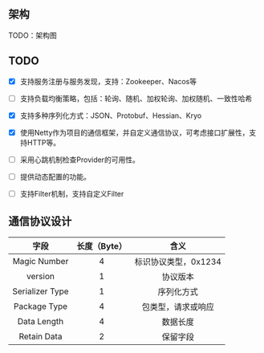 ## 架构

TODO：架构图



## TODO

- [x] 支持服务注册与服务发现，支持：Zookeeper、Nacos等
- [ ] 支持负载均衡策略，包括：轮询、随机、加权轮询、加权随机、一致性哈希
- [x] 支持多种序列化方式：JSON、Protobuf、Hessian、Kryo
- [x] 使用Netty作为项目的通信框架，并自定义通信协议，可考虑接口扩展性，支持HTTP等。
- [ ] 采用心跳机制检查Provider的可用性。
- [ ] 提供动态配置的功能。
- [ ] 支持Filter机制，支持自定义Filter



## 通信协议设计

|      字段       | 长度（Byte） |         含义         |
| :-------------: | :----------: | :------------------: |
|  Magic Number   |      4       | 标识协议类型，0x1234 |
|     version     |      1       |       协议版本       |
| Serializer Type |      1       |      序列化方式      |
|  Package Type   |      4       |  包类型，请求或响应  |
|   Data Length   |      4       |       数据长度       |
|   Retain Data   |      2       |       保留字段       |

